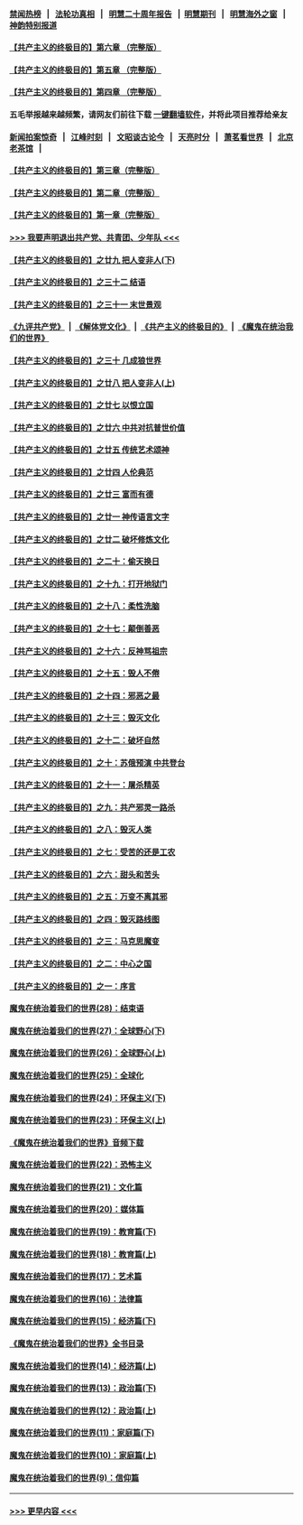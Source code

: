 #### [禁闻热榜](热点新闻.md?=0)  &nbsp;&nbsp;|&nbsp;&nbsp; [法轮功真相](https://github.com/gfw-breaker/truth/blob/master/README.md?=0) &nbsp;&nbsp;|&nbsp;&nbsp; [明慧二十周年报告](https://github.com/gfw-breaker/mh-reports/blob/master/README.md?=0) &nbsp;&nbsp;|&nbsp;&nbsp;[明慧期刊](https://github.com/gfw-breaker/mh-qikan) &nbsp;&nbsp;|&nbsp;&nbsp; [明慧海外之窗](https://github.com/gfw-breaker/mh-news/blob/master/README.md?=0) &nbsp;&nbsp;|&nbsp;&nbsp; [神韵特别报道](https://github.com/gfw-breaker/mh-news/blob/master/shenyun.md?=0)
#### [【共产主义的终极目的】第六章 （完整版）](../pages/nsc422/n11428913.md?t=03071531) 
#### [【共产主义的终极目的】第五章 （完整版）](../pages/nsc422/n11428912.md?t=03071531) 
#### [【共产主义的终极目的】第四章 （完整版）](../pages/nsc422/n11428907.md?t=03071531) 
#### 五毛举报越来越频繁，请网友们前往下载 [一键翻墙软件](https://github.com/gfw-breaker/ssr-accounts)，并将此项目推荐给亲友
#### [新闻拍案惊奇](https://github.com/gfw-breaker/banned-news/blob/master/pages/link4.md) &nbsp;&nbsp;|&nbsp;&nbsp; [江峰时刻](https://github.com/gfw-breaker/banned-news/blob/master/pages/link4.md) &nbsp;&nbsp;|&nbsp;&nbsp; [文昭谈古论今](https://github.com/gfw-breaker/banned-news/blob/master/pages/link4.md) &nbsp;&nbsp;|&nbsp;&nbsp; [天亮时分](https://github.com/gfw-breaker/banned-news/blob/master/pages/link4.md) &nbsp;&nbsp;|&nbsp;&nbsp; [萧茗看世界](https://github.com/gfw-breaker/banned-news/blob/master/pages/link4.md) &nbsp;&nbsp;|&nbsp;&nbsp; [北京老茶馆](https://github.com/gfw-breaker/banned-news/blob/master/pages/link4.md) &nbsp;&nbsp;|&nbsp;&nbsp; 
#### [【共产主义的终极目的】第三章（完整版）](../pages/nsc422/n11428848.md?t=03071531) 
#### [【共产主义的终极目的】第二章（完整版）](../pages/nsc422/n11428831.md?t=03071531) 
#### [【共产主义的终极目的】第一章（完整版）](../pages/nsc422/n11417651.md?t=03071531) 
#### [>>> 我要声明退出共产党、共青团、少年队 <<<](https://github.com/begood0513/goodnews/blob/master/quit/letter.md) 
#### [【共产主义的终极目的】之廿九 把人变非人(下)](../pages/nsc422/n11344140.md?t=03071531) 
#### [【共产主义的终极目的】之三十二 结语](../pages/nsc422/n11360535.md?t=03071531) 
#### [【共产主义的终极目的】之三十一 末世景观](../pages/nsc422/n11351129.md?t=03071531) 
#### [《九评共产党》](https://github.com/begood0513/9ping.md/blob/master/README.md) &nbsp;|&nbsp; [《解体党文化》](../../../../jtdwh.md/blob/master/README.md)  &nbsp;|&nbsp; [《共产主义的终极目的》](../../../../gczydzjmd.md/blob/master/README.md) &nbsp;|&nbsp; [《魔鬼在统治我们的世界》](../../../../mgztzwmdsj.md/blob/master/README.md) 
#### [【共产主义的终极目的】之三十 几成狼世界](../pages/nsc422/n11348280.md?t=03071531) 
#### [【共产主义的终极目的】之廿八 把人变非人(上)](../pages/nsc422/n11340492.md?t=03071531) 
#### [【共产主义的终极目的】之廿七 以恨立国](../pages/nsc422/n11336944.md?t=03071531) 
#### [【共产主义的终极目的】之廿六 中共对抗普世价值](../pages/nsc422/n11324785.md?t=03071531) 
#### [【共产主义的终极目的】之廿五 传统艺术颂神](../pages/nsc422/n11296396.md?t=03071531) 
#### [【共产主义的终极目的】之廿四 人伦典范](../pages/nsc422/n11296397.md?t=03071531) 
#### [【共产主义的终极目的】之廿三 富而有德](../pages/nsc422/n11283598.md?t=03071531) 
#### [【共产主义的终极目的】之廿一 神传语言文字](../pages/nsc422/n11263265.md?t=03071531) 
#### [【共产主义的终极目的】之廿二 破坏修炼文化](../pages/nsc422/n11245728.md?t=03071531) 
#### [【共产主义的终极目的】之二十：偷天换日](../pages/nsc422/n11238846.md?t=03071531) 
#### [【共产主义的终极目的】之十九：打开地狱门](../pages/nsc422/n11206376.md?t=03071531) 
#### [【共产主义的终极目的】之十八：柔性洗脑](../pages/nsc422/n11199994.md?t=03071531) 
#### [【共产主义的终极目的】之十七：颠倒善恶](../pages/nsc422/n11179782.md?t=03071531) 
#### [【共产主义的终极目的】之十六：反神骂祖宗](../pages/nsc422/n11166798.md?t=03071531) 
#### [【共产主义的终极目的】之十五：毁人不倦](../pages/nsc422/n11166792.md?t=03071531) 
#### [【共产主义的终极目的】之十四：邪恶之最](../pages/nsc422/n11150249.md?t=03071531) 
#### [【共产主义的终极目的】之十三：毁灭文化](../pages/nsc422/n11135227.md?t=03071531) 
#### [【共产主义的终极目的】之十二：破坏自然](../pages/nsc422/n11135214.md?t=03071531) 
#### [【共产主义的终极目的】之十：苏俄预演 中共登台](../pages/nsc422/n11118424.md?t=03071531) 
#### [【共产主义的终极目的】之十一：屠杀精英](../pages/nsc422/n11118442.md?t=03071531) 
#### [【共产主义的终极目的】之九：共产邪灵一路杀](../pages/nsc422/n11114139.md?t=03071531) 
#### [【共产主义的终极目的】之八：毁灭人类](../pages/nsc422/n11108503.md?t=03071531) 
#### [【共产主义的终极目的】之七：受苦的还是工农](../pages/nsc422/n11101809.md?t=03071531) 
#### [【共产主义的终极目的】之六：甜头和苦头](../pages/nsc422/n11096971.md?t=03071531) 
#### [【共产主义的终极目的】之五：万变不离其邪](../pages/nsc422/n11091285.md?t=03071531) 
#### [【共产主义的终极目的】之四：毁灭路线图](../pages/nsc422/n11086284.md?t=03071531) 
#### [【共产主义的终极目的】之三：马克思魔变](../pages/nsc422/n11061941.md?t=03071531) 
#### [【共产主义的终极目的】之二：中心之国](../pages/nsc422/n11047728.md?t=03071531) 
#### [【共产主义的终极目的】之一：序言](../pages/nsc422/n11086077.md?t=03071531) 
#### [魔鬼在统治着我们的世界(28)：结束语](../pages/nsc422/n10936246.md?t=03071531) 
#### [魔鬼在统治着我们的世界(27)：全球野心(下)](../pages/nsc422/n10928319.md?t=03071531) 
#### [魔鬼在统治着我们的世界(26)：全球野心(上)](../pages/nsc422/n10900318.md?t=03071531) 
#### [魔鬼在统治着我们的世界(25)：全球化](../pages/nsc422/n10788205.md?t=03071531) 
#### [魔鬼在统治着我们的世界(24)：环保主义(下)](../pages/nsc422/n10695307.md?t=03071531) 
#### [魔鬼在统治着我们的世界(23)：环保主义(上)](../pages/nsc422/n10688613.md?t=03071531) 
#### [《魔鬼在统治着我们的世界》音频下载](../pages/nsc422/n10635553.md?t=03071531) 
#### [魔鬼在统治着我们的世界(22)：恐怖主义](../pages/nsc422/n10614727.md?t=03071531) 
#### [魔鬼在统治着我们的世界(21)：文化篇](../pages/nsc422/n10597706.md?t=03071531) 
#### [魔鬼在统治着我们的世界(20)：媒体篇](../pages/nsc422/n10586579.md?t=03071531) 
#### [魔鬼在统治着我们的世界(19)：教育篇(下)](../pages/nsc422/n10564808.md?t=03071531) 
#### [魔鬼在统治着我们的世界(18)：教育篇(上)](../pages/nsc422/n10526970.md?t=03071531) 
#### [魔鬼在统治着我们的世界(17)：艺术篇](../pages/nsc422/n10499093.md?t=03071531) 
#### [魔鬼在统治着我们的世界(16)：法律篇](../pages/nsc422/n10485969.md?t=03071531) 
#### [魔鬼在统治着我们的世界(15)：经济篇(下)](../pages/nsc422/n10469975.md?t=03071531) 
#### [《魔鬼在统治着我们的世界》全书目录](../pages/nsc422/n10464261.md?t=03071531) 
#### [魔鬼在统治着我们的世界(14)：经济篇(上)](../pages/nsc422/n10457370.md?t=03071531) 
#### [魔鬼在统治着我们的世界(13)：政治篇(下)](../pages/nsc422/n10448270.md?t=03071531) 
#### [魔鬼在统治着我们的世界(12)：政治篇(上)](../pages/nsc422/n10444576.md?t=03071531) 
#### [魔鬼在统治着我们的世界(11)：家庭篇(下)](../pages/nsc422/n10440961.md?t=03071531) 
#### [魔鬼在统治着我们的世界(10)：家庭篇(上)](../pages/nsc422/n10435448.md?t=03071531) 
#### [魔鬼在统治着我们的世界(9)：信仰篇](../pages/nsc422/n10432159.md?t=03071531) 

----
#### [ >>> 更早内容 <<< ](../indexes/nsc422-earlier.md)
